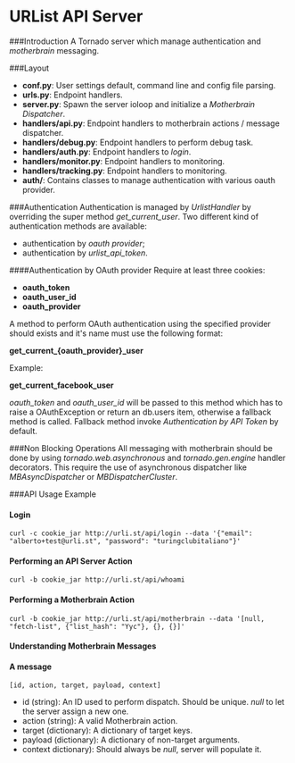 URList API Server
=================

###Introduction
A Tornado server which manage authentication and *motherbrain* messaging.

###Layout
- **conf.py**: User settings default, command line and config file parsing.
- **urls.py**: Endpoint handlers.
- **server.py**: Spawn the server ioloop and initialize a *Motherbrain Dispatcher*.
- **handlers/api.py**: Endpoint handlers to motherbrain actions / message dispatcher.
- **handlers/debug.py**: Endpoint handlers to perform debug task.
- **handlers/auth.py**: Endpoint handlers to *login*.
- **handlers/monitor.py**: Endpoint handlers to monitoring.
- **handlers/tracking.py**: Endpoint handlers to monitoring.
- **auth/**: Contains classes to manage authentication with various oauth provider.

###Authentication
Authentication is managed by *UrlistHandler* by overriding the super method *get_current_user*.
Two different kind of authentication methods are available:

- authentication by *oauth provider*;
- authentication by *urlist_api_token*.

####Authentication by OAuth provider
Require at least three cookies:

- **oauth_token**
- **oauth_user_id**
- **oauth_provider**

A method to perform OAuth authentication using the specified provider should exists and it's name must use the following format:

**get_current_{oauth_provider}_user**

Example:

**get_current_facebook_user**

*oauth_token* and *oauth_user_id* will be passed to this method which has to raise a OAuthException or return an db.users item, otherwise a fallback method is called.
Fallback method invoke *Authentication by API Token* by default.

###Non Blocking Operations
All messaging with motherbrain should be done by using *tornado.web.asynchronous*
and *tornado.gen.engine* handler decorators. This require the use of asynchronous dispatcher like
*MBAsyncDispatcher* or *MBDispatcherCluster*.

###API Usage Example
#### Login
`curl -c cookie_jar http://urli.st/api/login --data '{"email": "alberto+test@urli.st", "password": "turingclubitaliano"}'`

#### Performing an API Server Action
`curl -b cookie_jar http://urli.st/api/whoami`

#### Performing a Motherbrain Action
`curl -b cookie_jar http://urli.st/api/motherbrain --data '[null, "fetch-list", {"list_hash": "Yyc"}, {}, {}]'`

#### Understanding Motherbrain Messages

#### A message
`[id, action, target, payload, context]`

- id (string): An ID used to perform dispatch. Should be unique. *null* to let the server assign a new one.
- action (string): A valid Motherbrain action.
- target (dictionary): A dictionary of target keys. 
- payload (dictionary): A dictionary of non-target arguments.
- context dictionary): Should always be *null*, server will populate it.
